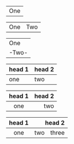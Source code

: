 <table>
 <tbody>
  <tr>
   <td>One</td>
  </tr>
 </tbody>
</table>

<table>
 <tbody>
  <tr>
   <td>One</td>
   <td>Two</td>
  </tr>
 </tbody>
</table>

<table> 
 <tbody>
  <tr> 
   <td>One</td> 
  </tr> 
  <tr> 
   <td>-Two-</td> 
  </tr> 
 </tbody>
</table>

<table> 
 <thead>
  <tr>
   <th>head 1</th>
   <th>head 2</th>
  </tr>
 </thead> 
 <tbody>
  <tr>
   <td>one</td>
   <td>two</td>
  </tr>
 </tbody> 
</table>

<table> 
 <thead>
  <tr>
   <th align="center">head 1</th>
   <th align="right">head 2</th>
  </tr>
 </thead> 
 <tbody>
  <tr>
   <td align="center">one</td>
   <td align="right">two</td>
  </tr>
 </tbody> 
</table>

<table> 
 <thead>
  <tr>
   <th align="center">head 1</th>
   <th align="right" colspan="2">head 2</th>
  </tr>
 </thead> 
 <tbody>
  <tr>
   <td align="center">one</td>
   <td align="right">two</td>
   <td>three</td>
  </tr>
 </tbody> 
</table>